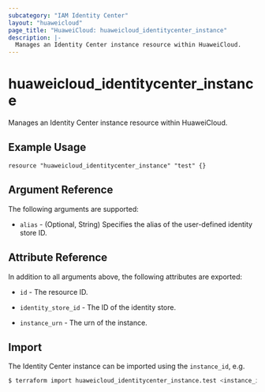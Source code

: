 ```yaml
---
subcategory: "IAM Identity Center"
layout: "huaweicloud"
page_title: "HuaweiCloud: huaweicloud_identitycenter_instance"
description: |-
  Manages an Identity Center instance resource within HuaweiCloud.
---
```


# huaweicloud_identitycenter_instance

Manages an Identity Center instance resource within HuaweiCloud.

## Example Usage

```hcl
resource "huaweicloud_identitycenter_instance" "test" {}
```

## Argument Reference

The following arguments are supported:

* `alias` - (Optional, String) Specifies the alias of the user-defined identity store ID.

## Attribute Reference

In addition to all arguments above, the following attributes are exported:

* `id` - The resource ID.

* `identity_store_id` - The ID of the identity store.

* `instance_urn` - The urn of the instance.

## Import

The Identity Center instance can be imported using the `instance_id`, e.g.

```bash
$ terraform import huaweicloud_identitycenter_instance.test <instance_id>
```
